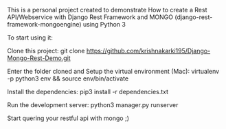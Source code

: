 This is a personal project created to demonstrate How to create a Rest API/Webservice with Django Rest Framework and MONGO (django-rest-framework-mongoengine) using Python 3

To start using it:


Clone this project: git clone https://github.com/krishnakarki195/Django-Mongo-Rest-Demo.git

Enter the folder cloned and Setup the virtual environment (Mac): virtualenv -p python3 env && source env/bin/activate

Install the dependencies: pip3 install -r dependencies.txt

Run the development server: python3 manager.py runserver

Start quering your restful api with mongo ;)

